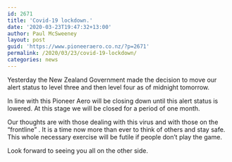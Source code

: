 ```yaml
---
id: 2671
title: 'Covid-19 lockdown.'
date: '2020-03-23T19:47:32+13:00'
author: Paul McSweeney
layout: post
guid: 'https://www.pioneeraero.co.nz/?p=2671'
permalink: /2020/03/23/covid-19-lockdown/
categories: news
---
```


Yesterday the New Zealand Government made the decision to move our alert status to level three and then level four as of midnight tomorrow.

In line with this Pioneer Aero will be closing down until this alert status is lowered. At this stage we will be closed for a period of one month.

Our thoughts are with those dealing with this virus and with those on the “frontline” . It is a time now more than ever to think of others and stay safe. This whole necessary exercise will be futile if people don’t play the game.

Look forward to seeing you all on the other side.
